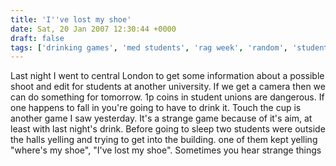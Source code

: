 ```yaml
---
title: 'I''ve lost my shoe'
date: Sat, 20 Jan 2007 12:30:44 +0000
draft: false
tags: ['drinking games', 'med students', 'rag week', 'random', 'student life', 'university']
---
```


Last night I went to central London to get some information about a possible shoot and edit for students at another university. If we get a camera then we can do something for tomorrow. 1p coins in student unions are dangerous. If one happens to fall in you're going to have to drink it. Touch the cup is another game I saw yesterday. It's a strange game because of it's aim, at least with last night's drink. Before going to sleep two students were outside the halls yelling and trying to get into the building. one of them kept yelling "where's my shoe", "I've lost my shoe". Sometimes you hear strange things